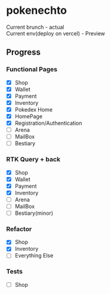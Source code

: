 # pokenechto
Current brunch - actual  
Current env(deploy on vercel) - Preview
## Progress
### Functional Pages
- [x] Shop
- [x] Wallet
- [x] Payment
- [x] Inventory
- [x] Pokedex Home
- [x] HomePage
- [x] Registration/Authentication
- [ ] Arena
- [ ] MailBox
- [ ] Bestiary
### RTK Query + back
- [x] Shop
- [x] Wallet
- [x] Payment
- [x] Inventory
- [ ] Arena
- [ ] MailBox
- [ ] Bestiary(minor)
### Refactor
- [x] Shop
- [x] Inventory
- [ ] Everything Else
### Tests
- [ ] Shop
